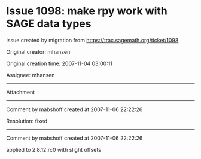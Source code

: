 # Issue 1098: make rpy work with SAGE data types

Issue created by migration from https://trac.sagemath.org/ticket/1098

Original creator: mhansen

Original creation time: 2007-11-04 03:00:11

Assignee: mhansen




---

Attachment


---

Comment by mabshoff created at 2007-11-06 22:22:26

Resolution: fixed


---

Comment by mabshoff created at 2007-11-06 22:22:26

applied to 2.8.12.rc0 with slight offsets

